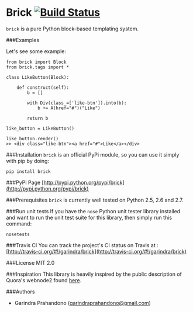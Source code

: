 Brick [![Build Status](https://secure.travis-ci.org/garindra/brick.png)](https://secure.travis-ci.org/garindra/brick.png)
=====

`brick` is a pure Python block-based templating system. 

###Examples

Let's see some example:
    
    from brick import Block
    from brick.tags import *

    class LikeButton(Block):  
        
        def construct(self):
            b = []

            with Div(class_=['like-btn']).into(b):
                b += A(href="#")("Like")

            return b
    
    like_button = LikeButton()

    like_button.render()
    >> <div class="like-btn"><a href="#">Like</a></div>

###Installation
`brick` is an official PyPi module, so you can use it simply with pip by doing:

    pip install brick

###PyPI Page
[http://pypi.python.org/pypi/brick](http://pypi.python.org/pypi/brick)

###Prerequisites
`brick` is currently well tested on Python 2.5, 2.6 and 2.7.

###Run unit tests
If you have the `nose` Python unit tester library installed and want to run the unit test suite for this library, then simply run this command:
    
    nosetests

###Travis CI
You can track the project's CI status on Travis at : [http://travis-ci.org/#!/garindra/brick](http://travis-ci.org/#!/garindra/brick)

###License
MIT 2.0

###Inspiration
This library is heavily inspired by the public description of Quora's webnode2 found [here](http://www.quora.com/Shreyes-Seshasai/Posts/Tech-Talk-webnode2-and-LiveNode).

###Authors
- Garindra Prahandono (garindraprahandono@gmail.com)
